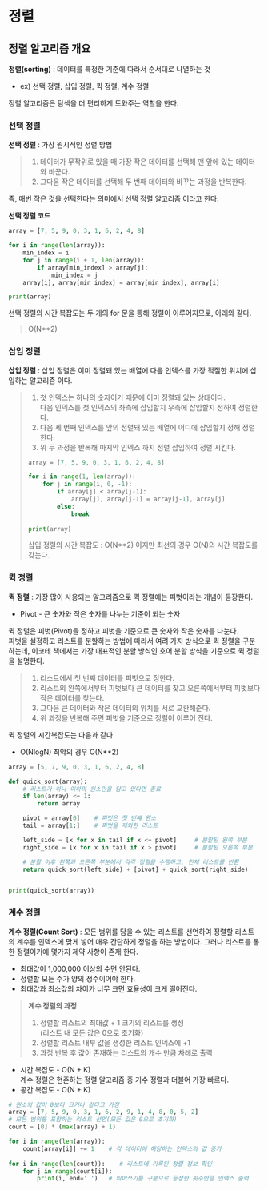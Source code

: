 정렬
=
## 정렬 알고리즘 개요
**정렬(sorting)** : 데이터를 특정한 기준에 따라서 순서대로 나열하는 것    
- ex) 선택 정렬, 삽입 정렬, 퀵 정렬, 계수 정렬

정렬 알고리즘은 탐색을 더 편리하게 도와주는 역할을 한다.

### 선택 정렬
**선택 정렬** : 가장 원시적인 정렬 방법
> 1. 데이터가 무작위로 있을 때 가장 작은 데이터를 선택해 맨 앞에 있는 데이터와 바꾼다.
> 2. 그다음 작은 데이터를 선택해 두 번째 데이터와 바꾸는 과정을 반복한다.

즉, 매번 작은 것을 선택한다는 의미에서 선택 정렬 알고리즘 이라고 한다. 

**선택 정렬 코드**
~~~python
array = [7, 5, 9, 0, 3, 1, 6, 2, 4, 8]

for i in range(len(array)):
    min_index = i
    for j in range(i + 1, len(array)):
        if array[min_index] > array[j]:
            min_index = j
    array[i], array[min_index] = array[min_index], array[i]

print(array)
~~~

선택 정렬의 시간 복잡도는 두 개의 for 문을 통해 정렬이 이루어지므로, 아래와 같다.
> O(N**2)

### 삽입 정렬

**삽입 정렬** : 삽입 정렬은 이미 정렬돼 있는 배열에 다음 인덱스를 가장 적절한 위치에 삽입하는 알고리즘 이다.

> 1. 첫 인덱스는 하나의 숫자이기 때문에 이미 정렬돼 있는 상태이다.    
>다음 인덱스를 첫 인덱스의 좌측에 삽입할지 우측에 삽입할지 정하여 정렬한다.
> 2. 다음 세 번째 인덱스를 앞의 정렬돼 있는 배열에 어디에 삽입할지 정해 정렬한다.
> 3. 위 두 과정을 반복해 마지막 인덱스 까지 정렬 삽입하여 정렬 시킨다.
> ~~~python
> array = [7, 5, 9, 0, 3, 1, 6, 2, 4, 8]
>
> for i in range(1, len(array)):
>     for j in range(i, 0, -1):
>         if array[j] < array[j-1]:
>             array[j], array[j-1] = array[j-1], array[j]
>         else:
>             break
>            
> print(array)
>
> ~~~
> 삽입 정렬의 시간 복잡도 : O(N**2) 이지만 최선의 경우 O(N)의 시간 복잡도를 갖는다.

### 퀵 정렬
**퀵 정렬** : 가장 많이 사용되는 알고리즘으로 퀵 정렬에는 피벗이라는 개념이 등장한다.
* Pivot - 큰 숫자와 작은 숫자를 나누는 기준이 되는 숫자

퀵 정렬은 피벗(Pivot)을 정하고 피벗을 기준으로 큰 숫자와 작은 숫자를 나눈다.   
피벗을 설정하고 리스트를 분할하는 방법에 따라서 여려 가지 방식으로 퀵 정렬을 구분하는데, 이코테 책에서는 가장 대표적인 분할 방식인 호어 분할 방식을 기준으로 퀵 정렬을 설명한다.
> 1. 리스트에서 첫 번째 데이터를 피벗으로 정한다.
> 2. 리스트의 왼쪽에서부터 피벗보다 큰 데이터를 찾고 오른쪽에서부터 피벗보다 작은 데이터를 찾는다.
> 3. 그다음 큰 데이터와 작은 데이터의 위치를 서로 교환해준다.
> 4. 위 과정을 반복해 주면 피벗을 기준으로 정렬이 이루어 진다.

퀵 정렬의 시간복잡도는 다음과 같다. 
* O(NlogN) 최악의 경우 O(N**2)

~~~python
array = [5, 7, 9, 0, 3, 1, 6, 2, 4, 8]

def quick_sort(array):
    # 리스트가 하나 이하의 원소만을 담고 있다면 종료
    if len(array) <= 1:
        return array

    pivot = array[0]    # 피벗은 첫 번쨰 원소
    tail = array[1:]    # 피벗을 제외한 리스트

    left_side = [x for x in tail if x <= pivot]     # 분할된 왼쪽 부분
    right_side = [x for x in tail if x > pivot]     # 분할된 오른쪽 부분

    # 분할 이후 왼쪽과 오른쪽 부분에서 각각 정렬을 수행하고, 전체 리스트를 반환
    return quick_sort(left_side) + [pivot] + quick_sort(right_side)


print(quick_sort(array))
~~~

### 계수 정렬
**계수 정렬(Count Sort)** : 모든 범위를 담을 수 있는 리스트를 선언하여 정렬할 리스트의 계수를 인덱스에 맞게 넣어 매우 간단하게 정렬을 하는 방법이다.
그러나 리스트를 통한 정렬이기에 몇가지 제약 사항이 존재 한다.
* 최대값이 1,000,000 이상의 수면 안된다.
* 정렬할 모든 수가 양의 정수이어야 한다.
* 최대값과 최소값의 차이가 너무 크면 효율성이 크게 떨어진다.

> **계수 정렬의 과정**
> 1. 정렬할 리스트의 최대값 + 1 크기의 리스트를 생성    
(리스트 내 모든 값은 0으로 초기화)
> 2. 정렬할 리스트 내부 값을 생성한 리스트 인덱스에 +1
> 3. 과정 반복 후 값이 존재하는 리스트의 개수 만큼 차례로 출력

- 시간 복잡도 - O(N + K)    
계수 정렬은 현존하는 정렬 알고리즘 중 기수 정렬과 더불어 가장 빠르다.
- 공간 복잡도 - O(N + K)

~~~python
# 원소의 값이 0보다 크거나 같다고 가정
array = [7, 5, 9, 0, 3, 1, 6, 2, 9, 1, 4, 8, 0, 5, 2]
# 모든 범위를 포함하는 리스트 선언(모든 값은 0으로 초기화)
count = [0] * (max(array) + 1)

for i in range(len(array)):
    count[array[i]] += 1    # 각 데이터에 해당하는 인덱스의 값 증가
    
for i in range(len(count)):    # 리스트에 기록된 정렬 정보 확인
    for j in range(count[i]):
        print(i, end=' ')   # 띄어쓰기를 구분으로 등장한 횟수만큼 인덱스 출력

~~~
